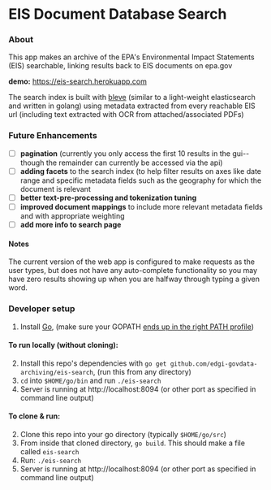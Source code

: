 # EIS Document Database Search

### About

This app makes an archive of the EPA's Environmental Impact Statements (EIS) searchable, linking results back to EIS documents on epa.gov

**demo:** https://eis-search.herokuapp.com

The search index is built with [bleve](https://github.com/blevesearch/bleve) (similar to a light-weight elasticsearch and written in golang) using metadata extracted from every reachable EIS url (including text extracted with OCR from attached/associated PDFs)

### Future Enhancements

- [ ] **pagination** (currently you only access the first 10 results in the gui--though the remainder can currently be accessed via the api)
- [ ] **adding facets** to the search index (to help filter results on axes like date range and specific metadata fields such as the geography for which the document is relevant
- [ ] **better text-pre-processing and tokenization tuning**
- [ ] **improved document mappings** to include more relevant metadata fields and with appropriate weighting
- [ ] **add more info to search page**

#### Notes

The current version of the web app is configured to make requests as the user types, but does not have any auto-complete functionality so you may have zero results showing up when you are halfway through typing a given word.

### Developer setup
1. Install [Go](https://golang.org/dl/), (make sure your GOPATH [ends up in the right PATH profile](https://github.com/alco/gostart#1-how-do-i-start-writing-go-code))

#### To run locally (without cloning):

2. Install this repo's dependencies with `go get github.com/edgi-govdata-archiving/eis-search`, (run this from any directory)
3. `cd` into `$HOME/go/bin` and run `./eis-search`
4. Server is running at http://localhost:8094 (or other port as specified in command line output)

#### To clone & run:

2. Clone this repo into your go directory (typically `$HOME/go/src`)
3. From inside that cloned directory, `go build`. This should make a file called `eis-search`
4. Run: `./eis-search`
5. Server is running at http://localhost:8094 (or other port as specified in command line output)
